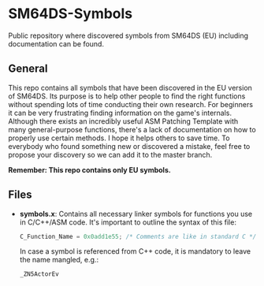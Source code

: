 # SM64DS-Symbols
Public repository where discovered symbols from SM64DS (EU) including documentation can be found.

## General
This repo contains all symbols that have been discovered in the EU version of SM64DS. 
Its purpose is to help other people to find the right functions without spending lots of time conducting their own research.
For beginners it can be very frustrating finding information on the game's internals.
Although there exists an incredibly useful ASM Patching Template with many general-purpose functions, there's a lack of documentation on how to properly use certain methods.
I hope it helps others to save time. To everybody who found something new or discovered a mistake, feel free to propose your discovery so we can add it to the master branch.

**Remember: This repo contains only EU symbols.**

## Files
+ **symbols.x**: Contains all necessary linker symbols for functions you use in C/C++/ASM code. It's important to outline the syntax of this file:
  ```C
  C_Function_Name = 0x0add1e55; /* Comments are like in standard C */
  ```
  In case a symbol is referenced from C++ code, it is mandatory to leave the name mangled, e.g.:
  ```C++
  _ZN5ActorEv

